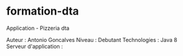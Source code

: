 # formation-dta

Application - Pizzeria dta

Auteur : Antonio Goncalves
Niveau : Debutant
Technologies : Java 8
Serveur d'application : 
